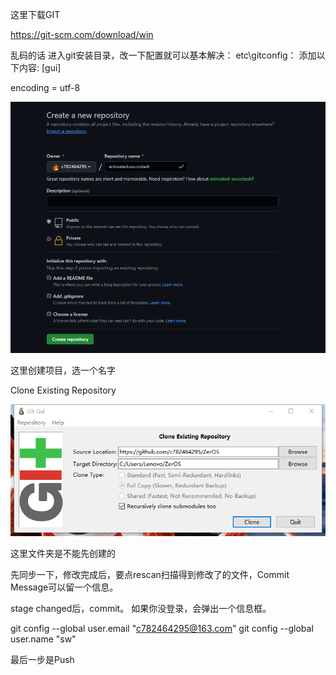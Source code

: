 这里下载GIT

https://git-scm.com/download/win




乱码的话
进入git安装目录，改一下配置就可以基本解决：
etc\gitconfig：
添加以下内容:
[gui]

encoding = utf-8

![zero](images/newproject.png)

这里创建项目，选一个名字


Clone Existing Repository

![zero](images/clone.png)

这里文件夹是不能先创建的

先同步一下，修改完成后，要点rescan扫描得到修改了的文件，Commit Message可以留一个信息。

stage changed后，commit。
如果你没登录，会弹出一个信息框。

git config --global user.email "c782464295@163.com"
git config --global user.name "sw"

最后一步是Push

